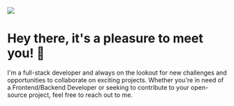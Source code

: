 ![](https://komarev.com/ghpvc/?username=abdulJabbaar)

# Hey there, it's a pleasure to meet you! 👋
I'm a full-stack developer and always on the lookout for new challenges and opportunities to collaborate on exciting projects. Whether you're in need of a Frontend/Backend Developer or seeking to contribute to your open-source project, feel free to reach out to me.

<!--
**AbdulJabbaar/abdulJabbaar** is a ✨ _special_ ✨ repository because its `README.md` (this file) appears on your GitHub profile.

Here are some ideas to get you started:

- 🔭 I’m currently working on ...
- 🌱 I’m currently learning ...
- 👯 I’m looking to collaborate on ...
- 🤔 I’m looking for help with ...
- 💬 Ask me about ...
- 📫 How to reach me: ...
- 😄 Pronouns: ...
- ⚡ Fun fact: ...
-->
